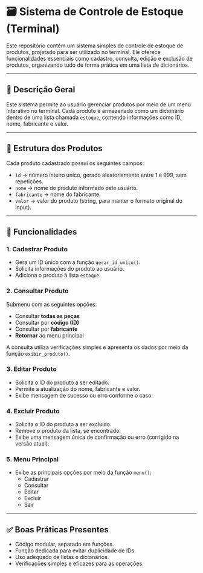 # 🗃️ Sistema de Controle de Estoque (Terminal)

Este repositório contém um sistema simples de controle de estoque de produtos, projetado para ser utilizado no terminal. Ele oferece funcionalidades essenciais como cadastro, consulta, edição e exclusão de produtos, organizando tudo de forma prática em uma lista de dicionários.

---

## 🧾 Descrição Geral

Este sistema permite ao usuário gerenciar produtos por meio de um menu interativo no terminal. Cada produto é armazenado como um dicionário dentro de uma lista chamada `estoque`, contendo informações como ID, nome, fabricante e valor.

---

## 🧩 Estrutura dos Produtos

Cada produto cadastrado possui os seguintes campos:

- `id` → número inteiro único, gerado aleatoriamente entre 1 e 999, sem repetições.
- `nome` → nome do produto informado pelo usuário.
- `fabricante` → nome do fabricante.
- `valor` → valor do produto (string, para manter o formato original do input).

---

## 🔧 Funcionalidades

### 1. Cadastrar Produto
- Gera um ID único com a função `gerar_id_unico()`.
- Solicita informações do produto ao usuário.
- Adiciona o produto à lista `estoque`.

### 2. Consultar Produto
Submenu com as seguintes opções:
- Consultar **todas as peças**
- Consultar por **código (ID)**
- Consultar por **fabricante**
- **Retornar** ao menu principal

A consulta utiliza verificações simples e apresenta os dados por meio da função `exibir_produto()`.

### 3. Editar Produto
- Solicita o ID do produto a ser editado.
- Permite a atualização do nome, fabricante e valor.
- Exibe mensagem de sucesso ou erro conforme o caso.

### 4. Excluir Produto
- Solicita o ID do produto a ser excluído.
- Remove o produto da lista, se encontrado.
- Exibe uma mensagem única de confirmação ou erro (corrigido na versão atual).

### 5. Menu Principal
- Exibe as principais opções por meio da função `menu()`:
  - Cadastrar
  - Consultar
  - Editar
  - Excluir
  - Sair

---

## ✅ Boas Práticas Presentes

- Código modular, separado em funções.
- Função dedicada para evitar duplicidade de IDs.
- Uso adequado de listas e dicionários.
- Verificações simples e eficazes para as operações.
